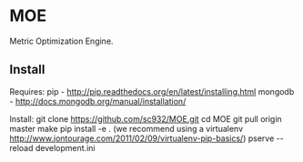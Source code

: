 MOE
===

Metric Optimization Engine.

Install
-------

Requires:
pip - http://pip.readthedocs.org/en/latest/installing.html
mongodb - http://docs.mongodb.org/manual/installation/

Install:
git clone https://github.com/sc932/MOE.git
cd MOE
git pull origin master
make
pip install -e . (we recommend using a virtualenv http://www.jontourage.com/2011/02/09/virtualenv-pip-basics/)
pserve --reload development.ini
